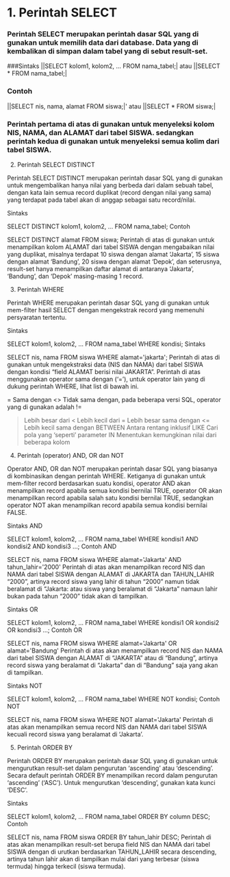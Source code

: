 # 1. Perintah SELECT
### Perintah SELECT merupakan perintah dasar SQL yang di gunakan untuk memilih data dari database. Data yang di kembalikan di simpan dalam tabel yang di sebut result-set.

###Sintaks
||SELECT kolom1, kolom2, ... FROM nama_tabel;|
atau
||SELECT * FROM nama_tabel;|
### Contoh
||SELECT nis, nama, alamat FROM siswa;|'
atau
||SELECT * FROM siswa;|
### Perintah pertama di atas di gunakan untuk menyeleksi kolom NIS, NAMA, dan ALAMAT dari tabel SISWA. sedangkan perintah kedua di gunakan untuk menyeleksi semua kolim dari tabel SISWA.

2. Perintah SELECT DISTINCT

Perintah SELECT DISTINCT merupakan perintah dasar SQL yang di gunakan untuk mengembalikan hanya nilai yang berbeda dari dalam sebuah tabel, dengan kata lain semua record duplikat (record dengan nilai yang sama) yang terdapat pada tabel akan di anggap sebagai satu record/nilai.

Sintaks


SELECT DISTINCT kolom1, kolom2, ... FROM nama_tabel;
Contoh

SELECT DISTINCT alamat FROM siswa;
Perintah di atas di gunakan untuk menampilkan kolom ALAMAT dari tabel SISWA dengan mengabaikan nilai yang duplikat, misalnya terdapat 10 siswa dengan alamat ‘Jakarta’, 15 siswa dengan alamat ‘Bandung’, 20 siswa dengan alamat ‘Depok’, dan seterusnya, result-set hanya menampilkan daftar alamat di antaranya ‘Jakarta’, ‘Bandung’, dan ‘Depok’ masing-masing 1 record.

3. Perintah WHERE

Perintah WHERE merupakan perintah dasar SQL yang di gunakan untuk mem-filter hasil SELECT dengan mengekstrak record yang memenuhi persyaratan tertentu.

Sintaks

SELECT kolom1, kolom2, ... FROM nama_tabel WHERE kondisi;
Sintaks

SELECT nis, nama FROM siswa WHERE alamat='jakarta';
Perintah di atas di gunakan untuk mengekstraksi data (NIS dan NAMA) dari tabel SISWA dengan kondisi “field ALAMAT berisi nilai JAKARTA”. Perintah di atas menggunakan operator sama dengan (‘=’), untuk operator lain yang di dukung perintah WHERE, lihat list di bawah ini.

=  Sama dengan
<> Tidak sama dengan, pada beberapa versi SQL, operator yang di gunakan adalah !=
> Lebih besar dari
< Lebih kecil dari
>= Lebih besar sama dengan
<= Lebih kecil sama dengan
BETWEEN Antara rentang inklusif
LIKE Cari pola yang ‘seperti’ parameter
IN Menentukan kemungkinan nilai dari beberapa kolom
4. Perintah (operator) AND, OR dan NOT

Operator AND, OR dan NOT merupakan perintah dasar SQL yang biasanya di kombinasikan dengan perintah WHERE. Ketiganya di gunakan untuk mem-filter record berdasarkan suatu kondisi, operator AND akan menampilkan record apabila semua kondisi bernilai TRUE, operator OR akan menampilkan record apabila salah satu kondisi bernilai TRUE, sedangkan operator NOT akan menampilkan record apabila semua kondisi bernilai FALSE.

Sintaks AND

SELECT kolom1, kolom2, ... FROM nama_tabel WHERE kondisi1 AND kondisi2 AND kondisi3 ...;
Contoh AND

SELECT nis, nama FROM siswa WHERE alamat='Jakarta' AND tahun_lahir='2000'
Perintah di atas akan menampilkan record NIS dan NAMA dari tabel SISWA dengan ALAMAT di JAKARTA dan TAHUN_LAHIR “2000”, artinya record siswa yang lahir di tahun “2000” namun tidak beralamat di “Jakarta: atau siswa yang beralamat di “Jakarta” namaun lahir bukan pada tahun “2000” tidak akan di tampilkan.

Sintaks OR

SELECT kolom1, kolom2, ... FROM nama_tabel WHERE kondisi1 OR kondisi2 OR kondisi3 ...;
Contoh OR

SELECT nis, nama FROM siswa WHERE alamat='Jakarta' OR alamat='Bandung'
Perintah di atas akan menampilkan record NIS dan NAMA dari tabel SISWA dengan ALAMAT di “JAKARTA” atau di “Bandung”, artinya record siswa yang beralamat di “Jakarta” dan di “Bandung” saja yang akan di tampilkan.

Sintaks NOT

SELECT kolom1, kolom2, ... FROM nama_tabel WHERE NOT kondisi;
Contoh NOT

SELECT nis, nama FROM siswa WHERE NOT alamat='Jakarta'
Perintah di atas akan menampilkan semua record NIS dan NAMA dari tabel SISWA kecuali record siswa yang beralamat di ‘Jakarta’.

5. Perintah ORDER BY

Perintah ORDER BY merupakan perintah dasar SQL yang di gunakan untuk mengurutkan result-set dalam pengurutan ‘ascending’ atau ‘descending’. Secara default perintah ORDER BY menampilkan record dalam pengurutan ‘ascending’ (‘ASC’). Untuk mengurutkan ‘descending’, gunakan kata kunci ‘DESC’.

Sintaks

SELECT kolom1, kolom2, ... FROM nama_tabel ORDER BY column DESC;
Contoh

SELECT nis, nama FROM siswa ORDER BY tahun_lahir DESC;
Perintah di atas akan menampilkan result-set berupa field NIS dan NAMA dari tabel SISWA dengan di urutkan berdasarkan TAHUN_LAHIR secara descending, artinya tahun lahir akan di tampilkan mulai dari yang terbesar (siswa termuda) hingga terkecil (siswa termuda).
